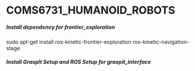 # COMS6731_HUMANOID_ROBOTS

##### Install dependency for frontier_exploration
sudo apt-get install ros-kinetic-frontier-exploration ros-kinetic-navigation-stage


##### Install GraspIt Setup and ROS Setup for graspit_interface


